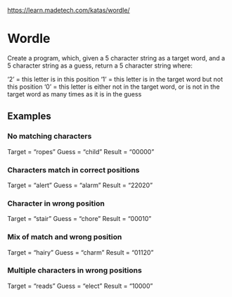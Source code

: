 https://learn.madetech.com/katas/wordle/

# Wordle

Create a program, which, given a 5 character string as a target word, and a 5 character string as a guess, return a 5 character string where:

‘2’ = this letter is in this position
‘1’ = this letter is in the target word but not this position
‘0’ = this letter is either not in the target word, or is not in the target word as many times as it is in the guess

## Examples
### No matching characters

Target = “ropes”
Guess  = “child”
Result = “00000”

### Characters match in correct positions

Target = “alert”
Guess  = “alarm”
Result = “22020”

### Character in wrong position

Target = “stair”
Guess  = “chore”
Result = “00010”

### Mix of match and wrong position

Target = “hairy”
Guess  = “charm”
Result = “01120”

### Multiple characters in wrong positions

Target = “reads”
Guess  = “elect”
Result = “10000”
